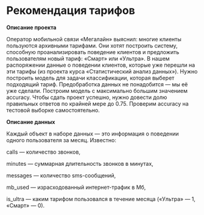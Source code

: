 # Рекомендация тарифов
**Описание проекта**

Оператор мобильной связи «Мегалайн» выяснил: многие клиенты пользуются архивными тарифами. Они хотят построить систему, способную проанализировать поведение клиентов и предложить пользователям новый тариф: «Смарт» или «Ультра». В нашем распоряжении данные о поведении клиентов, которые уже перешли на эти тарифы (из проекта курса «Статистический анализ данных»). Нужно построить модель для задачи классификации, которая выберет подходящий тариф. Предобработка данных не понадобится — мы её уже сделали. Построим модель с максимально большим значением accuracy. Чтобы сдать проект успешно, нужно довести долю правильных ответов по крайней мере до 0.75. Проверим accuracy на тестовой выборке самостоятельно.


**Описание данных**

Каждый объект в наборе данных — это информация о поведении одного пользователя за месяц. Известно:

сalls — количество звонков,

minutes — суммарная длительность звонков в минутах,

messages — количество sms-сообщений,

mb_used — израсходованный интернет-трафик в Мб,

is_ultra — каким тарифом пользовался в течение месяца («Ультра» — 1, «Смарт» — 0).
